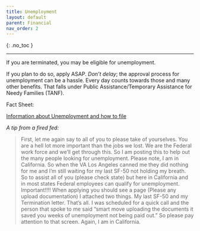 ```yaml
---
title: Unemployment
layout: default
parent: Financial
nav_order: 2
---
```


{: .no_toc }

---
If you are terminated, you may be eligible for unemployment.

If you plan to do so, apply ASAP. *Don’t delay*; the approval process for unemployment can be a hassle. Every day counts towards those and many other benefits. That falls under Public Assistance/Temporary Assistance for Needy Families (TANF).

Fact Sheet:

[Information about Unemployment and how to file](https://www.dol.gov/general/topic/unemployment-insurance#OK)

*A tip from a fired fed:*

> First, let me again say to all of you to please take of yourselves. You are a hell lot more important than the jobs we lost. We are the Federal work force and we’ll get through this.
> So I am posting this to help out the many people looking for unemployment. Please note, I am in California. So when the VA Los Angeles canned me they did nothing for me and I’m still waiting for my last SF-50 not holding my breath.
> So to assist all of you (please check state) but here in California and in most states Federal employees can qualify for unemployment. Important!!!! When applying you should see a page (Please any upload documentation) I attached two things. My last SF-50 and my Termination letter. That’s all. I was scheduled for a quick call and the person that spoke to me said “smart move uploading the documents it saved you weeks of unemployment not being paid out.” So please pay attention to that screen. Again, I am in California.